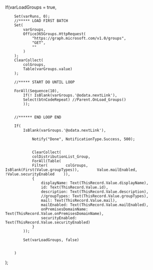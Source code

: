 
If(varLoadGroups = true,

        Set(varRuns, 0);
        //***** LOAD FIRST BATCH
        Set(
            varGroups,
            Office365Groups.HttpRequest(
                "https://graph.microsoft.com/v1.0/groups",
                "GET",
                ""
            )
        );
        ClearCollect(
            colGroups,
            Table(varGroups.value)
        );

        //***** START DO UNTIL LOOP

        ForAll(Sequence(10),
            If(! IsBlank(varGroups.'@odata.nextLink'),
            Select(btnCodeRepeat) //Parent.OnLoad_Groups()
            ));


        //****** END LOOP END

        If(
            IsBlank(varGroups.'@odata.nextLink'),

                Notify("Done", NotificationType.Success, 500);


                ClearCollect(
                colDistributionList_Group,
                ForAll(Table(
                Filter(        colGroups,        IsBlank(First(Value.groupTypes)),        Value.mailEnabled,        !Value.securityEnabled    )),
                {
                    displayName: Text(ThisRecord.Value.displayName),
                    id: Text(ThisRecord.Value.id),
                    description: Text(ThisRecord.Value.description),
                    //groupTypes: Text(ThisRecord.Value.groupTypes),
                    mail: Text(ThisRecord.Value.mail),
                    mailEnabled: Text(ThisRecord.Value.mailEnabled),
                    onPremisesDomainName: Text(ThisRecord.Value.onPremisesDomainName),
                    securityEnabled: Text(ThisRecord.Value.securityEnabled)
                }
            ));

            Set(varLoadGroups, false)


        )
);

